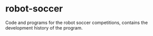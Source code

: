 # robot-soccer
Code and programs for the robot soccer competitions, contains the development history of the program.
